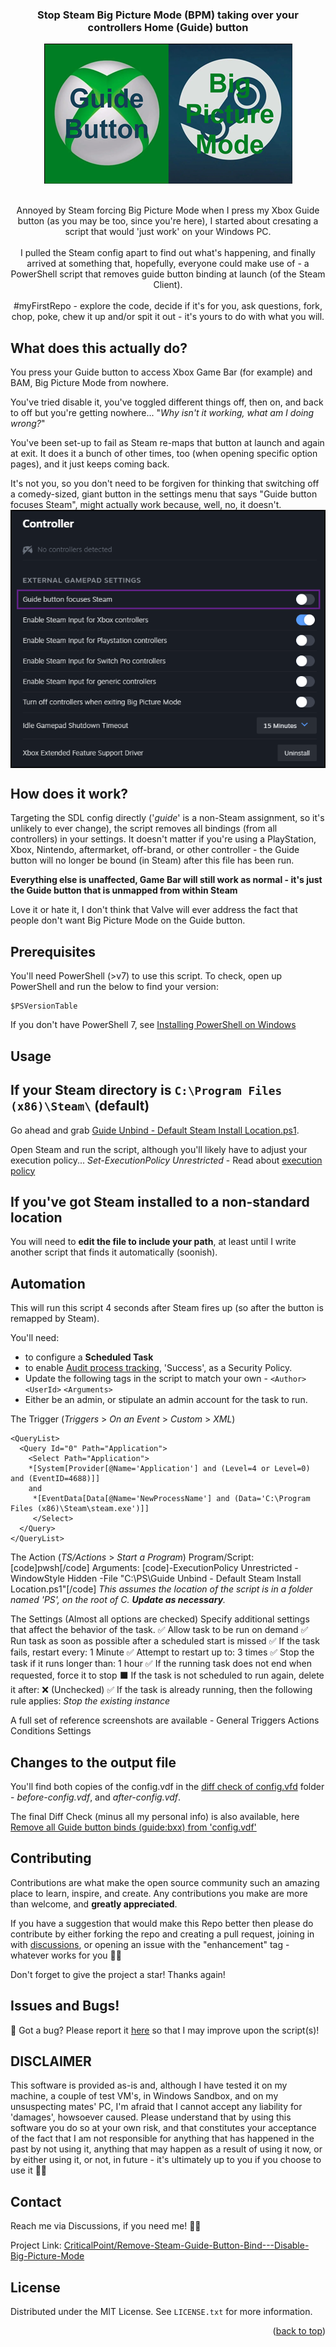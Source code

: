 <!-- Improved compatibility of back to top link: See: https://github.com/othneildrew/Best-README-Template/pull/73 -->
<a name="readme-top"></a>
<!--
*** Thanks for checking out the Best-README-Template. If you have a suggestion
*** that would make this better, please fork the repo and create a pull request
*** or simply open an issue with the tag "enhancement".
*** Don't forget to give the project a star!
*** Thanks again! Now go create something AMAZING! :D
-->

<!-- PROJECT SHIELDS -->
<!--
*** I'm using markdown "reference style" links for readability.
*** Reference links are enclosed in brackets [ ] instead of parentheses ( ).
*** See the bottom of this document for the declaration of the reference variables
*** for contributors-url, forks-url, etc. This is an optional, concise syntax you may use.
*** https://www.markdownguide.org/basic-syntax/#reference-style-links

[![Contributors][contributors-shield]][contributors-url]
[![Forks][forks-shield]][forks-url]
[![Stargazers][stars-shield]][stars-url]
[![Issues][issues-shield]][issues-url]
[![MIT License][license-shield]][license-url]
-->
<!-- PROJECT LOGO -->

<div align="center">
  <h3 align="center">Stop Steam Big Picture Mode (BPM) taking over your controllers Home (Guide) button</h3>
  <a href="[https://github.com/CriticalPoint/Remove-Steam-Guide-Button-Bind---Disable-Big-Picture-Mode](https://github.com/CriticalPoint/Remove-Steam-Guide-Button-Bind---Disable-Big-Picture-Mode?readme=1#readme-top)">
    <img src="images/Xbox_Steam_Logo-small.png" alt="The Xbox and Steam Logos together with the wording 'Steam' and 'Big Picture Mode' written across them" width="397" height="224">
  </a>
  <br>
  <br>
  <!--
  <h1 align="center" style="color:red;">Script temporarily offline - please be patient while I investigate a potential issue - just want to be sure</h1>
  <br>
  <br>
  -->
    <p align="center">
    Annoyed by Steam forcing Big Picture Mode when I press my Xbox Guide button (as you may be too, since you're here), I started about cresating a script that would 'just work' on your Windows PC.
    <br>
    <br>
    I pulled the Steam config apart to find out what's happening, and finally arrived at something that, hopefully, everyone could make use of - a PowerShell script that removes guide button binding at launch (of the Steam Client).
    <br>
    <br>
    #myFirstRepo - explore the code, decide if it's for you, ask questions, fork, chop, poke, chew it up and/or spit it out - it's yours to do with what you will.
  </p>
</div>

<!-- What it does -->
## What does this actually do?

You press your Guide button to access Xbox Game Bar (for example) and BAM, Big Picture Mode from nowhere.

You've tried disable it, you've toggled different things off, then on, and back to off but you're getting nowhere... "*Why isn't it working, what am I doing wrong?*"

You've been set-up to fail as Steam re-maps that button at launch and again at exit. It does it a bunch of other times, too (when opening specific option pages), and it just keeps coming back.

It's not you, so you don't need to be forgiven for thinking that switching off a comedy-sized, giant button in the settings menu that says "Guide button focuses Steam", might actually work because, well, no, it doesn't.
<img align="center" src="images/GuideButtonDoes-Not-NotFocusSteam.png" alt="A screenshot of the Steam settings page with the option 'Guide button focuses Steam' highlighted.">

## How does it work?
Targeting the SDL config directly ('*guide*' is a non-Steam assignment, so it's unlikely to ever change), the script removes all bindings (from all controllers) in your settings.
It doesn't matter if you're using a PlayStation, Xbox, Nintendo, aftermarket, off-brand, or other controller - the Guide button will no longer be bound (in Steam) after this file has been run.

**Everything else is unaffected, Game Bar will still work as normal - it's just the Guide button that is unmapped from within Steam**

Love it or hate it, I don't think that Valve will ever address the fact that people don't want Big Picture Mode on the Guide button.


<!-- PREREQUISITES -->
## Prerequisites

You'll need PowerShell (>v7) to use this script. To check, open up PowerShell and run the below to find your version:
```
$PSVersionTable
```
If you don't have PowerShell 7, see [Installing PowerShell on Windows](https://learn.microsoft.com/en-us/powershell/scripting/install/installing-powershell-on-windows)


<!-- USAGE -->
## Usage
## If your Steam directory is ```C:\Program Files (x86)\Steam\``` (default)
Go ahead and grab [Guide Unbind - Default Steam Install Location.ps1](https://github.com/CriticalPoint/Remove-Steam-Guide-Button-Bind---Disable-Big-Picture-Mode/blob/main/1%20-%20PS%20SCRIPTS/Guide%20Unbind%20-%20Default%20Steam%20Install%20Location.ps1).

Open Steam and run the script, although you'll likely have to adjust your execution policy...
_Set-ExecutionPolicy Unrestricted_ - Read about [execution policy](https://learn.microsoft.com/en-us/powershell/module/microsoft.powershell.security/set-executionpolicy?view=powershell-7.3)

## If you've got Steam installed to a non-standard location
You will need to **edit the file to include your path**, at least until I write another script that finds it automatically (soonish).

<!-- Automation -->
## Automation
This will run this script 4 seconds after Steam fires up (so after the button is remapped by Steam).

You'll need:
- to configure a **Scheduled Task**
- to enable [Audit process tracking](https://learn.microsoft.com/en-us/windows/security/threat-protection/auditing/basic-audit-process-tracking), 'Success', as a Security Policy.
- Update the following tags in the script to match your own - `<Author>` `<UserId>` `<Arguments>`
- Either be an admin, or stipulate an admin account for the task to run.


The Trigger (*Triggers* > *On an Event* > *Custom* > *XML*)
```
<QueryList>
  <Query Id="0" Path="Application">
    <Select Path="Application">
    *[System[Provider[@Name='Application'] and (Level=4 or Level=0) and (EventID=4688)]]
    and 
     *[EventData[Data[@Name='NewProcessName'] and (Data='C:\Program Files (x86)\Steam\steam.exe')]]
     </Select>
  </Query>
</QueryList>
```

The Action (*TS/Actions* > *Start a Program*)
Program/Script:   [code]pwsh[/code]
Arguments:   [code]-ExecutionPolicy Unrestricted -WindowStyle Hidden -File "C:\PS\Guide Unbind - Default Steam Install Location.ps1"[/code]
*This assumes the location of the script is in a folder named 'PS', on the root of C. **Update as necessary**.*

The Settings (Almost all options are checked)
Specify additional settings that affect the behavior of the task.
✅ Allow task to be run on demand
✅ Run task as soon as possible after a scheduled start is missed
✅ If the task fails, restart every: 1 Minute
✅ Attempt to restart up to: 3 times
✅ Stop the task if it runs longer than: 1 hour
✅ If the running task does not end when requested, force it to stop
⬛ If the task is not scheduled to run again, delete it after: ❌ (Unchecked)
✅ If the task is already running, then the following rule applies: *Stop the existing instance*

A full set of reference screenshots are available - General         Triggers          Actions         Conditions          Settings

<!-- What Changes -->
## Changes to the output file

You'll find both copies of the config.vdf in the [diff check of config.vfd](https://github.com/CriticalPoint/Remove-Steam-Guide-Button-Bind---Disable-Big-Picture-Mode/tree/main/diff%20check%20of%20config.vfd) folder - *before-config.vdf*, and *after-config.vdf*.

The final Diff Check (minus all my personal info) is also available, here [Remove all Guide button binds (guide:bxx) from 'config.vdf'](https://www.diffchecker.com/TxvnAz0R/)


<!-- CONTRIBUTING -->
## Contributing

Contributions are what make the open source community such an amazing place to learn, inspire, and create. Any contributions you make are more than welcome, and **greatly appreciated**.

If you have a suggestion that would make this Repo better then please do contribute by either forking the repo and creating a pull request, joining in with [discussions](https://github.com/CriticalPoint/Remove-Steam-Guide-Button-Bind---Disable-Big-Picture-Mode/discussions), or opening an issue with the "enhancement" tag - whatever works for you 🙏🏻

Don't forget to give the project a star! Thanks again!


<!-- Bugs -->
## Issues and Bugs!

🐛 Got a bug? Please report it [here](https://github.com/CriticalPoint/Remove-Steam-Guide-Button-Bind---Disable-Big-Picture-Mode/issues/new?assignees=CriticalPoint&labels=&projects=&template=bug_report.md&title=) so that I may improve upon the script(s)!

<!-- Disclaimer-->
## DISCLAIMER
<a name="disclaimer"></a>
This software is provided as-is and, although I have tested it on my machine, a couple of test VM's, in Windows Sandbox, and on my unsuspecting mates' PC, I'm afraid that I cannot accept any liability for 'damages', howsoever caused. Please understand that by using this software you do so at your own risk, and that constitutes your acceptance of the fact that I am not responsible for anything that has happened in the past by not using it, anything that may happen as a result of using it now, or by either using it, or not, in future - it's ultimately up to you if you choose to use it 🙏🏻


<!-- CONTACT -->
## Contact

Reach me via Discussions, if you need me! 👍🏻

Project Link: [CriticalPoint/Remove-Steam-Guide-Button-Bind---Disable-Big-Picture-Mode](https://github.com/CriticalPoint/Remove-Steam-Guide-Button-Bind---Disable-Big-Picture-Mode)


<!-- LICENSE -->
## License

Distributed under the MIT License. See `LICENSE.txt` for more information.

<p align="right">(<a href="#readme-top">back to top</a>)</p>
